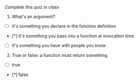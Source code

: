 *Complete this quiz in class*

1. What's an argument?

- [ ] It's something you declare in the function definition
- [*] It's something you pass into a function at invocation time
- [ ] It's something you have with people you know

2. True or false: a function must return something

- [ ] true
- [*] false
